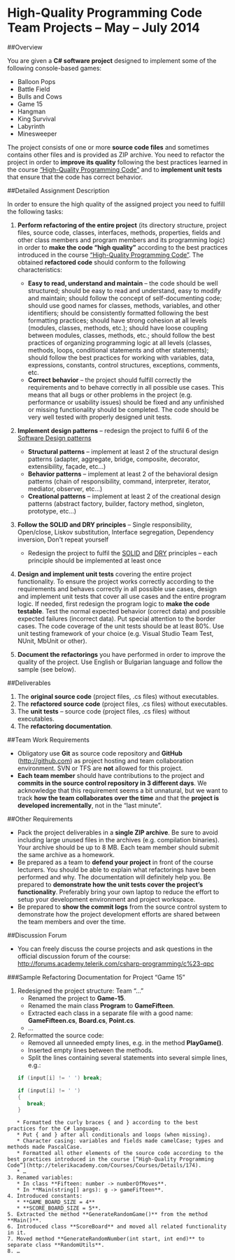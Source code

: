 # High-Quality Programming Code <br/>Team Projects – May – July 2014

##Overview

You are given a **C# software project** designed to implement some of the following console-based games:
* Balloon Pops
* Battle Field
* Bulls and Cows
* Game 15
* Hangman
* King Survival
* Labyrinth
* Minesweeper 

The project consists of one or more **source code files** and sometimes contains other files and is provided as ZIP archive. You need to refactor the project in order to **improve its quality** following the best practices learned in the course [“High-Quality Programming Code”](http://telerikacademy.com/Courses/Courses/Details/174) and to **implement unit tests** that ensure that the code has correct behavior.

##Detailed Assignment Description

In order to ensure the high quality of the assigned project you need to fulfill the following tasks: 

1. **Perform refactoring of the entire project** (its directory structure, project files, source code, classes, interfaces, methods, properties, fields and other class members and program members and its programming logic) in order to **make the code “high quality”** according to the best practices introduced in the course [“High-Quality Programming Code”](http://telerikacademy.com/Courses/Courses/Details/174). The obtained **refactored code** should conform to the following characteristics:
    * **Easy to read, understand and maintain** – the code should be well structured; should be easy to read and understand, easy to modify and maintain; should follow the concept of self-documenting code; should use good names for classes, methods, variables, and other identifiers; should be consistently formatted following the best formatting practices; should have strong cohesion at all levels (modules, classes, methods, etc.); should have loose coupling between modules, classes, methods, etc.; should follow the best practices of organizing programming logic at all levels (classes, methods, loops, conditional statements and other statements); should follow the best practices for working with variables, data, expressions, constants, control structures, exceptions, comments, etc.
    * **Correct behavior** – the project should fulfill correctly the requirements and to behave correctly in all possible use cases. This means that all bugs or other problems in the project (e.g. performance or usability issues) should be fixed and any unfinished or missing functionality should be completed. The code should be very well tested with properly designed unit tests.

2. **Implement design patterns** – redesign the project to fulfil 6 of the [Software Design patterns](http://en.wikipedia.org/wiki/Software_design_pattern)
    * **Structural patterns** – implement at least 2 of the structural design patterns (adapter, aggregate, bridge, composite, decorator, extensibility, façade, etc…)
    * **Behavior patterns** – implement at least 2 of the behavioral design patterns (chain of responsibility, command, interpreter, iterator, mediator, observer, etc…)
    * **Creational patterns** – implement at least 2 of the creational design patterns (abstract factory,
builder, factory method, singleton, prototype, etc…)
3. **Follow the SOLID and DRY principles** – Single responsibility, Open/close, Liskov substitution,
Interface segregation, Dependency inversion, Don't repeat yourself
    * Redesign the project to fulfil the [SOLID](http://en.wikipedia.org/wiki/Solid) and [DRY](http://en.wikipedia.org/wiki/Don't_repeat_yourself) principles – each principle should be implemented
at least once
4. **Design and implement unit tests** covering the entire project functionality. To ensure the project
works correctly according to the requirements and behaves correctly in all possible use cases, design
and implement unit tests that cover all use cases and the entire program logic. If needed, first
redesign the program logic to **make the code testable**. Test the normal expected behavior (correct
data) and possible expected failures (incorrect data). Put special attention to the border cases. The
code coverage of the unit tests should be at least 80%. Use unit testing framework of your choice
(e.g. Visual Studio Team Test, NUnit, MbUnit or other).
5. **Document the refactorings** you have performed in order to improve the quality of the project. Use
English or Bulgarian language and follow the sample (see below).

##Deliverables
1. The **original source code** (project files, .cs files) without executables.
2. The **refactored source code** (project files, .cs files) without executables.
3. The **unit tests** – source code (project files, .cs files) without executables.
4. The **refactoring documentation**.

##Team Work Requirements
* Obligatory use **Git** as source code repository and **GitHub** (http://github.com) as project hosting and
team collaboration environment. SVN or TFS are **not** allowed for this project.
* **Each team member** should have contributions to the project and **commits in the source control
repository in 3 different days**. We acknowledge that this requirement seems a bit unnatural, but
we want to track **how the team collaborates over the time** and that the **project is developed
incrementally**, not in the “last minute”.

##Other Requirements
* Pack the project deliverables in a **single ZIP archive**. Be sure to avoid including large unused files in
the archives (e.g. compilation binaries). Your archive should be up to 8 MB. Each team member
should submit the same archive as a homework.
* Be prepared as a team to **defend your project** in front of the course lecturers. You should be able
to explain what refactorings have been performed and why. The documentation will definitely help
you. Be prepared to **demonstrate how the unit tests cover the project’s functionality**. Preferably
bring your own laptop to reduce the effort to setup your development environment and project
workspace.
* Be prepared to **show the commit logs** from the source control system to demonstrate how the
project development efforts are shared between the team members and over the time.

##Discussion Forum
* You can freely discuss the course projects and ask questions in the official discussion forum of the course: http://forums.academy.telerik.com/csharp-programming/c%23-qpc


###Sample Refactoring Documentation for Project “Game 15”

1. Redesigned the project structure: Team “…”
   * Renamed the project to **Game-15**.
   * Renamed the main class **Program** to **GameFifteen**.
   * Extracted each class in a separate file with a good name: **GameFifteen.cs**, **Board.cs**, **Point.cs**.
   * …
2. Reformatted the source code:
   * Removed all unneeded empty lines, e.g. in the method **PlayGame()**.
   * Inserted empty lines between the methods.
   * Split the lines containing several statements into several simple lines, e.g.:
   ```c# 
   if (input[i] != ' ') break;
   ```
   ```c#
   if (input[i] != ' ')
   {
      break;
   }
```
   * Formatted the curly braces { and } according to the best practices for the C# language.
   * Put { and } after all conditionals and loops (when missing).
   * Character casing: variables and fields made camelCase; types and methods made PascalCase.
   * Formatted all other elements of the source code according to the best practices introduced in the course [“High-Quality Programming Code”](http://telerikacademy.com/Courses/Courses/Details/174).
   * …
3. Renamed variables:
   * In class **Fifteen: number -> numberOfMoves**.
   * In **Main(string[] args): g -> gameFifteen**.
4. Introduced constants:
   * **GAME_BOARD_SIZE = 4**
   * **SCORE_BOARD_SIZE = 5**.
5. Extracted the method **GenerateRandomGame()** from the method **Main()**.
6. Introduced class **ScoreBoard** and moved all related functionality in it.
7. Moved method **GenerateRandomNumber(int start, int end)** to separate class **RandomUtils**.
8. …
